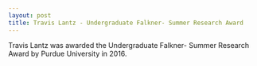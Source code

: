 ```yaml
---
layout: post
title: Travis Lantz - Undergraduate Falkner- Summer Research Award
---
```

Travis Lantz was awarded the Undergraduate Falkner- Summer Research Award by Purdue University in 2016.
